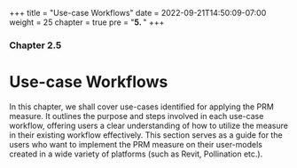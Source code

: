 +++
title = "Use-case Workflows"
date = 2022-09-21T14:50:09-07:00
weight = 25
chapter = true
pre = "<b>5. </b>"
+++

### Chapter 2.5

# Use-case Workflows

In this chapter, we shall cover use-cases identified for applying the PRM measure. It outlines the purpose and steps involved in each use-case workflow, offering users a clear understanding of how to utilize the measure in their existing workflow effectively. This section serves as a guide for the users who want to implement the PRM measure on their user-models created in a wide variety of platforms (such as Revit, Pollination etc.).

